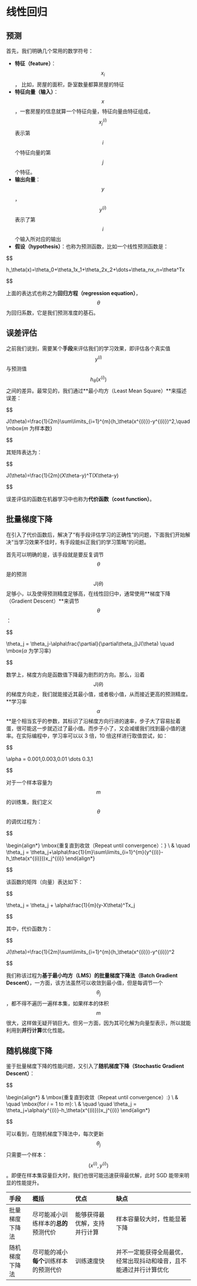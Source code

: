 线性回归
=================

预测
---------

首先，我们明确几个常用的数学符号：
- **特征（feature）**：$$x_i$$， 比如，房屋的面积，卧室数量都算房屋的特征
- **特征向量（输入）**：$$x$$，一套房屋的信息就算一个特征向量，特征向量由特征组成，$$x_j^{(i)}$$ 表示第 $$i$$ 个特征向量的第 $$j$$ 个特征。
- **输出向量**：$$y$$，$$y^{(i)}$$ 表示了第 $$i$$ 个输入所对应的输出
- **假设（hypothesis）**：也称为预测函数，比如一个线性预测函数是：

$$

h_\theta(x)=\theta_0+\theta_1x_1+\theta_2x_2+\dots+\theta_nx_n=\theta^Tx

$$

上面的表达式也称之为**回归方程（regression equation）**，$$\theta$$ 为回归系数，它是我们预测准度的基石。

误差评估
--------------

之前我们说到，需要某个**手段**来评估我们的学习效果，即评估各个真实值 $$y^{(i)}$$ 与预测值 $$h_\theta(x^{(i)})$$ 之间的差异。最常见的，我们通过**最小均方（Least Mean Square）**来描述误差：

$$

J(\theta)=\frac{1}{2m}\sum\limits_{i=1}^{m}(h_\theta(x^{(i)})-y^{(i)})^2,\quad \mbox{$m$ 为样本数}

$$

其矩阵表达为：

$$

J(\theta)=\frac{1}{2m}(X\theta-y)^T(X\theta-y)

$$

误差评估的函数在机器学习中也称为**代价函数（cost function）**。

批量梯度下降
-------------

在引入了代价函数后，解决了“有手段评估学习的正确性”的问题，下面我们开始解决“当学习效果不佳时，有手段能纠正我们的学习策略”的问题。

首先可以明确的是，该手段就是要反复调节 $$\theta$$ 是的预测 $$J(\theta)$$ 足够小，以及使得预测精度足够高，在线性回归中，通常使用**梯度下降（Gradient Descent）**来调节 $$\theta$$：

$$

\theta_j = \theta_j-\alpha\frac{\partial}{\partial\theta_j}J(\theta) \quad \mbox{$\alpha$ 为学习率}

$$

数学上，梯度方向是函数值下降最为剧烈的方向。那么，沿着 $$J(\theta)$$ 的梯度方向走，我们就能接近其最小值，或者极小值，从而接近更高的预测精度。**学习率 $$\alpha$$ **是个相当玄乎的参数，其标识了沿梯度方向行进的速率，步子大了容易扯着蛋，很可能这一步就迈过了最小值。而步子小了，又会减缓我们找到最小值的速率。在实际编程中，学习率可以以 3 倍，10 倍这样进行取值尝试，如：

$$

\alpha = 0.001,0.003,0.01 \dots 0.3,1

$$

对于一个样本容量为 $$m$$ 的训练集，我们定义 $$\theta$$ 的调优过程为：

$$

\begin{align*}
\mbox{重复直到收敛（Repeat until convergence）：} \\
& \quad \theta_j = \theta_j+\alpha\frac{1}{m}\sum\limits_{i=1}^{m}(y^{(i)}-h_\theta(x^{(i)}))x_j^{(i)}
\end{align*}

$$

该函数的矩阵（向量）表达如下：

$$

\theta_j = \theta_j + \alpha\frac{1}{m}(y-X\theta)^Tx_j

$$

其中，代价函数为：

$$

J(\theta)=\frac{1}{2m}\sum\limits_{i=1}^{m}(h_\theta(x^{(i)})-y^{(i)})^2

$$

我们称该过程为**基于最小均方（LMS）的批量梯度下降法（Batch Gradient Descent）**，一方面，该方法虽然可以收敛到最小值，但是每调节一个 $$\theta_j$$，都不得不遍历一遍样本集，如果样本的体积 $$m$$ 很大，这样做无疑开销巨大。但另一方面，因为其可化解为向量型表示，所以就能利用到**并行计算**优化性能。

随机梯度下降
----------------

鉴于批量梯度下降的性能问题，又引入了**随机梯度下降（Stochastic Gradient Descent）**：

$$

\begin{align*}
& \mbox{重复直到收敛（Repeat until convergence）:} \\
& \quad \mbox{for $i=1$ to $m$}: \\
& \quad \quad \theta_j = \theta_j+\alpha(y^{(i)}-h_\theta(x^{(i)}))x_j^{(i)}
\end{align*}

$$

可以看到，在随机梯度下降法中，每次更新 $$\theta_j$$ 只需要一个样本：$$(x^{(i)}, y^{(i)})$$。即便在样本集容量巨大时，我们也很可能迅速获得最优解，此时 SGD 能带来明显的性能提升。

| 手段           | 概括                                 | 优点                                           | 缺点                                                               |
|:---------------|:-------------------------------------|:-----------------------------------------------|:-------------------------------------------------------------------|
| 批量梯度下降法 | 尽可能减小训练样本的**总的**预测代价 | 能够获得最优解，支持并行计算 | 样本容量较大时，性能显著下降                                       |
| 随机梯度下降法 | 尽可能的减小**每个**训练样本的预测代价   | 训练速度快                                     | 并不一定能获得全局最优，经常出现抖动和噪音，且不能通过并行计算优化 |
